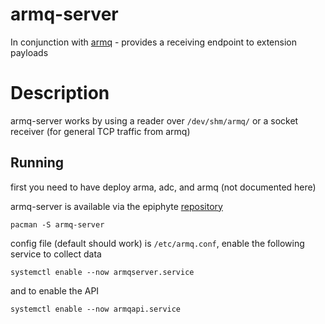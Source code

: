 armq-server
===

In conjunction with [armq](https://github.com/enckse/armq) - provides a receiving endpoint to extension payloads

# Description

armq-server works by using a reader over `/dev/shm/armq/` or a socket receiver (for general TCP traffic from armq)

## Running

first you need to have deploy arma, adc, and armq (not documented here)

armq-server is available via the epiphyte [repository](https://mirror.epiphyte.network/repos/)
```
pacman -S armq-server
```

config file (default should work) is `/etc/armq.conf`, enable the following service to collect data
```
systemctl enable --now armqserver.service
```

and to enable the API
```
systemctl enable --now armqapi.service
```
